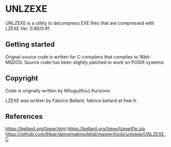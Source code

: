 # UNLZEXE

UNLZEXE is a utility to decompress EXE files that are compressed with LZEXE Ver. 0.90/0.91


## Getting started

Orignal source code is written for C-compilers that compiles to 16bit-MSDOS. Source code has been slightly patched to work on POSIX systems.

## Copyright

Code is orignally written by Mitugu(Kou) Kurizono

LZEXE was written by Fabrice Bellard, fabrice.bellard at free.fr.

## References

https://bellard.org/lzexe.html
https://bellard.org/lzexe/lzexe91e.zip
https://github.com/thbar/demomaking/blob/master/tools/unlzexe/UNLZEXE.C
